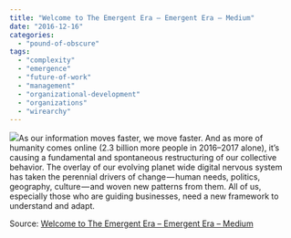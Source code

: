 ```yaml
---
title: "Welcome to The Emergent Era – Emergent Era – Medium"
date: "2016-12-16"
categories: 
  - "pound-of-obscure"
tags: 
  - "complexity"
  - "emergence"
  - "future-of-work"
  - "management"
  - "organizational-development"
  - "organizations"
  - "wirearchy"
---
```


[![](images/65cd8-1mgsnnn6lyix5_pfebi9n6g.jpeg)](https://medium.com/emergent-era/welcome-to-the-emergent-era-d3d7afb81fca#.itu1ghy03)As our information moves faster, we move faster. And as more of humanity comes online (2.3 billion more people in 2016–2017 alone), it’s causing a fundamental and spontaneous restructuring of our collective behavior. The overlay of our evolving planet wide digital nervous system has taken the perennial drivers of change — human needs, politics, geography, culture — and woven new patterns from them. All of us, especially those who are guiding businesses, need a new framework to understand and adapt.

Source: [Welcome to The Emergent Era – Emergent Era – Medium](https://medium.com/emergent-era/welcome-to-the-emergent-era-d3d7afb81fca)
